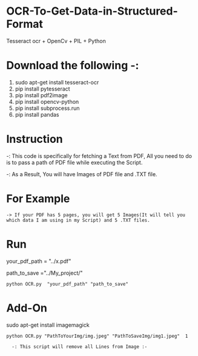 # OCR-To-Get-Data-in-Structured-Format
 Tesseract ocr + OpenCv + PIL + Python
  
# Download the following -:
1. sudo apt-get install tesseract-ocr
2. pip install pytesseract
3. pip install pdf2image
4. pip install opencv-python
5. pip install subprocess.run
6. pip install pandas

# Instruction
  -: This code is specifically for fetching a Text from PDF, All you need to do is to pass a path of PDF file while executing the Script.
  
  -: As a Result, You will have Images of PDF file and .TXT file.


# For Example
    -> If your PDF has 5 pages, you will get 5 Images(It will tell you which data I am using in my Script) and 5 .TXT files.

# Run 
your_pdf_path = "../x.pdf"

path_to_save ="../My_project/"

`python OCR.py  "your_pdf_path" "path_to_save"`

# Add-On
sudo apt-get install imagemagick

`python OCR.py "PathToYourImg/img.jpeg" "PathToSaveImg/img1.jpeg"  1`

      -: This script will remove all Lines from Image :-

